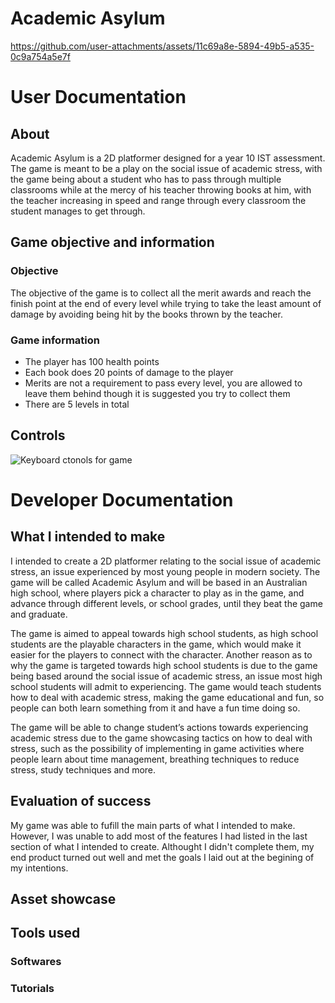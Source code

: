 # Academic Asylum
https://github.com/user-attachments/assets/11c69a8e-5894-49b5-a535-0c9a754a5e7f
# User Documentation
## About
Academic Asylum is a 2D platformer designed for a year 10 IST assessment. The game is meant to be a play on the social issue of academic stress, with the game being about a student who has to pass through multiple classrooms while at the mercy of his teacher throwing books at him, with the teacher increasing in speed and range through every classroom the student manages to get through. 
## Game objective and information
### Objective
The objective of the game is to collect all the merit awards and reach the finish point at the end of every level while trying to take the least amount of damage by avoiding being hit by the books thrown by the teacher. 
### Game information
- The player has 100 health points
- Each book does 20 points of damage to the player
- Merits are not a requirement to pass every level, you are allowed to leave them behind though it is suggested you try to collect them
- There are 5 levels in total
## Controls
![Keyboard ctonols for game](https://github.com/user-attachments/assets/5a140f7b-3083-4bf3-aeab-7b28a581e7cb)
# Developer Documentation
## What I intended to make
I intended to create a 2D platformer relating to the social issue of academic stress, an issue experienced by most young people in modern society. The game will be called Academic Asylum and will be based in an Australian high school, where players pick a character to play as in the game, and advance through different levels, or school grades, until they beat the game and graduate. 

The game is aimed to appeal towards high school students, as high school students are the playable characters in the game, which would make it easier for the players to connect with the character. Another reason as to why the game is targeted towards high school students is due to the game being based around the social issue of academic stress, an issue most high school students will admit to experiencing. The game would teach students how to deal with academic stress, making the game educational and fun, so people can both learn something from it and have a fun time doing so. 

The game will be able to change student’s actions towards experiencing academic stress due to the game showcasing tactics on how to deal with stress, such as the possibility of implementing in game activities where people learn about time management, breathing techniques to reduce stress, study techniques and more.
## Evaluation of success
My game was able to fufill the main parts of what I intended to make. However, I was unable to add most of the features I had listed in the last section of what I intended to create. Althought I didn't complete them, my end product turned out well and met the goals I laid out at the begining of my intentions. 
## Asset showcase
## Tools used
### Softwares
### Tutorials
